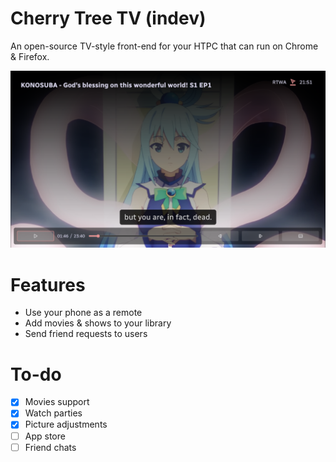# Cherry Tree TV (indev)

An open-source TV-style front-end for your HTPC that can run on Chrome & Firefox.

![Running instance of Cherry Tree](assets/img/readme-1.png)

# Features

- Use your phone as a remote
- Add movies & shows to your library
- Send friend requests to users

# To-do

- [x] Movies support
- [x] Watch parties
- [x] Picture adjustments
- [ ] App store
- [ ] Friend chats
